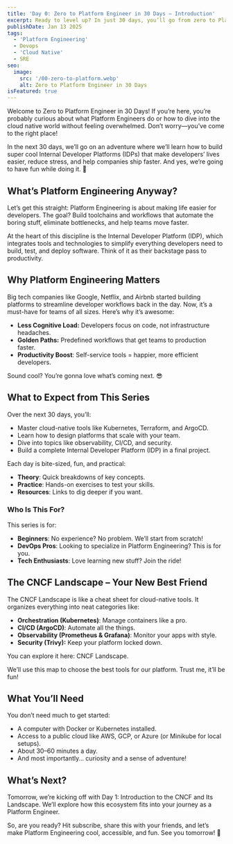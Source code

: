 ```yaml
---
title: 'Day 0: Zero to Platform Engineer in 30 Days – Introduction'
excerpt: Ready to level up? In just 30 days, you’ll go from zero to Platform Engineer hero. We’ll break it down step by step, covering everything from Kubernetes to building Internal Developer Platforms (IDPs). Let’s make cloud native simple and fun!.
publishDate: Jan 13 2025
tags:
  - 'Platform Engineering'
  - Devops
  - 'Cloud Native'
  - SRE
seo:
  image:
    src: '/00-zero-to-platform.webp'
    alt: Zero to Platform Engineer in 30 Days
isFeatured: true
---
```

Welcome to Zero to Platform Engineer in 30 Days! If you’re here, you’re probably curious about what Platform Engineers do or how to dive into the cloud native world without feeling overwhelmed. Don’t worry—you’ve come to the right place!

In the next 30 days, we’ll go on an adventure where we’ll learn how to build super cool Internal Developer Platforms (IDPs) that make developers’ lives easier, reduce stress, and help companies ship faster. And yes, we’re going to have fun while doing it. 🚀

## What’s Platform Engineering Anyway?

Let’s get this straight: Platform Engineering is about making life easier for developers. The goal? Build toolchains and workflows that automate the boring stuff, eliminate bottlenecks, and help teams move faster.

At the heart of this discipline is the Internal Developer Platform (IDP), which integrates tools and technologies to simplify everything developers need to build, test, and deploy software. Think of it as their backstage pass to productivity.

## Why Platform Engineering Matters

Big tech companies like Google, Netflix, and Airbnb started building platforms to streamline developer workflows back in the day. Now, it’s a must-have for teams of all sizes. Here’s why it’s awesome:

* **Less Cognitive Load:** Developers focus on code, not infrastructure headaches.
* **Golden Paths:** Predefined workflows that get teams to production faster.
* **Productivity Boost**: Self-service tools = happier, more efficient developers.

Sound cool? You’re gonna love what’s coming next. 😎

## What to Expect from This Series

Over the next 30 days, you’ll:
* Master cloud-native tools like Kubernetes, Terraform, and ArgoCD.
* Learn how to design platforms that scale with your team.
* Dive into topics like observability, CI/CD, and security.
* Build a complete Internal Developer Platform (IDP) in a final project.

Each day is bite-sized, fun, and practical:

* **Theory**: Quick breakdowns of key concepts.
* **Practice**: Hands-on exercises to test your skills.
* **Resources**: Links to dig deeper if you want.

### Who Is This For?

This series is for:
* **Beginners**: No experience? No problem. We’ll start from scratch!
* **DevOps Pros**: Looking to specialize in Platform Engineering? This is for you.
* **Tech Enthusiasts**: Love learning new stuff? Join the ride!

## The CNCF Landscape – Your New Best Friend

The CNCF Landscape is like a cheat sheet for cloud-native tools. It organizes everything into neat categories like:

* **Orchestration (Kubernetes)**: Manage containers like a pro.
* **CI/CD (ArgoCD)**: Automate all the things.
* **Observability (Prometheus & Grafana)**: Monitor your apps with style.
* **Security (Trivy):** Keep your platform locked down.

You can explore it here: CNCF Landscape.

We’ll use this map to choose the best tools for our platform. Trust me, it’ll be fun!


## What You’ll Need

You don’t need much to get started:

* A computer with Docker or Kubernetes installed.
* Access to a public cloud like AWS, GCP, or Azure (or Minikube for local setups).
* About 30–60 minutes a day.
* And most importantly… curiosity and a sense of adventure!

## What’s Next?

Tomorrow, we’re kicking off with Day 1: Introduction to the CNCF and Its Landscape. We’ll explore how this ecosystem fits into your journey as a Platform Engineer.

So, are you ready? Hit subscribe, share this with your friends, and let’s make Platform Engineering cool, accessible, and fun. See you tomorrow! 🚀